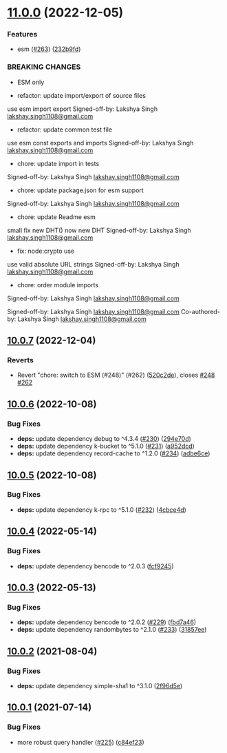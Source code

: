 # [11.0.0](https://github.com/webtorrent/bittorrent-dht/compare/v10.0.7...v11.0.0) (2022-12-05)


### Features

* esm ([#263](https://github.com/webtorrent/bittorrent-dht/issues/263)) ([232b9fd](https://github.com/webtorrent/bittorrent-dht/commit/232b9fd931c4d6b8749bfcd84b3a37d021a84b86))


### BREAKING CHANGES

* ESM only

* refactor: update import/export of source files

use esm import export
Signed-off-by: Lakshya Singh <lakshay.singh1108@gmail.com>

* refactor: update common test file

use esm const exports and imports
Signed-off-by: Lakshya Singh <lakshay.singh1108@gmail.com>

* chore: update import in tests

Signed-off-by: Lakshya Singh <lakshay.singh1108@gmail.com>

* chore: update package.json for esm support

Signed-off-by: Lakshya Singh <lakshay.singh1108@gmail.com>

* chore: update Readme esm

small fix new DHT() now new DHT
Signed-off-by: Lakshya Singh <lakshay.singh1108@gmail.com>

* fix: node:crypto use

use valid absolute URL strings
Signed-off-by: Lakshya Singh <lakshay.singh1108@gmail.com>

* chore: order module imports

Signed-off-by: Lakshya Singh <lakshay.singh1108@gmail.com>

Signed-off-by: Lakshya Singh <lakshay.singh1108@gmail.com>
Co-authored-by: Lakshya Singh <lakshay.singh1108@gmail.com>

## [10.0.7](https://github.com/webtorrent/bittorrent-dht/compare/v10.0.6...v10.0.7) (2022-12-04)


### Reverts

* Revert "chore: switch to ESM (#248)" (#262) ([520c2de](https://github.com/webtorrent/bittorrent-dht/commit/520c2de3fc29aa892998058f08ee63be2ef1059b)), closes [#248](https://github.com/webtorrent/bittorrent-dht/issues/248) [#262](https://github.com/webtorrent/bittorrent-dht/issues/262)

## [10.0.6](https://github.com/webtorrent/bittorrent-dht/compare/v10.0.5...v10.0.6) (2022-10-08)


### Bug Fixes

* **deps:** update dependency debug to ^4.3.4 ([#230](https://github.com/webtorrent/bittorrent-dht/issues/230)) ([294e70d](https://github.com/webtorrent/bittorrent-dht/commit/294e70d51421e0447b676b7b5ecc214fde8c3338))
* **deps:** update dependency k-bucket to ^5.1.0 ([#231](https://github.com/webtorrent/bittorrent-dht/issues/231)) ([a952dcd](https://github.com/webtorrent/bittorrent-dht/commit/a952dcd4a34391ff1b66aee0d80c84ef4c87920b))
* **deps:** update dependency record-cache to ^1.2.0 ([#234](https://github.com/webtorrent/bittorrent-dht/issues/234)) ([adbe6ce](https://github.com/webtorrent/bittorrent-dht/commit/adbe6cecf9103115af57997ae246f3810048bc9f))

## [10.0.5](https://github.com/webtorrent/bittorrent-dht/compare/v10.0.4...v10.0.5) (2022-10-08)


### Bug Fixes

* **deps:** update dependency k-rpc to ^5.1.0 ([#232](https://github.com/webtorrent/bittorrent-dht/issues/232)) ([4cbce4d](https://github.com/webtorrent/bittorrent-dht/commit/4cbce4d1fc2896c9e59a9c59c39a7381c659d2a8))

## [10.0.4](https://github.com/webtorrent/bittorrent-dht/compare/v10.0.3...v10.0.4) (2022-05-14)


### Bug Fixes

* **deps:** update dependency bencode to ^2.0.3 ([fcf9245](https://github.com/webtorrent/bittorrent-dht/commit/fcf924518fe6bb1a2022f350345100c9f6b2313e))

## [10.0.3](https://github.com/webtorrent/bittorrent-dht/compare/v10.0.2...v10.0.3) (2022-05-13)


### Bug Fixes

* **deps:** update dependency bencode to ^2.0.2 ([#229](https://github.com/webtorrent/bittorrent-dht/issues/229)) ([fbd7a46](https://github.com/webtorrent/bittorrent-dht/commit/fbd7a46d11683205529122780bdb98a182c08a43))
* **deps:** update dependency randombytes to ^2.1.0 ([#233](https://github.com/webtorrent/bittorrent-dht/issues/233)) ([31857ee](https://github.com/webtorrent/bittorrent-dht/commit/31857eeb8d78c27dc27e4579a581531e24818825))

## [10.0.2](https://github.com/webtorrent/bittorrent-dht/compare/v10.0.1...v10.0.2) (2021-08-04)


### Bug Fixes

* **deps:** update dependency simple-sha1 to ^3.1.0 ([2f96d5e](https://github.com/webtorrent/bittorrent-dht/commit/2f96d5e03d58fceded07d0dd154767071962dc44))

## [10.0.1](https://github.com/webtorrent/bittorrent-dht/compare/v10.0.0...v10.0.1) (2021-07-14)


### Bug Fixes

* more robust query handler ([#225](https://github.com/webtorrent/bittorrent-dht/issues/225)) ([c84ef23](https://github.com/webtorrent/bittorrent-dht/commit/c84ef23365508058766072b27fdaa4c3341e8d8a))
